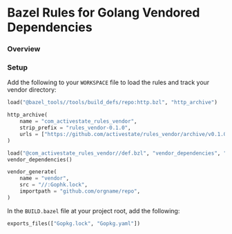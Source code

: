 # Bazel Rules for Golang Vendored Dependencies

### Overview

### Setup

Add the following to your `WORKSPACE` file to load the rules and track your
vendor directory:

```python
load("@bazel_tools//tools/build_defs/repo:http.bzl", "http_archive")

http_archive(
    name = "com_activestate_rules_vendor",
    strip_prefix = "rules_vendor-0.1.0",
    urls = ["https://github.com/activestate/rules_vendor/archive/v0.1.0.tar.gz"],
)

load("@com_activestate_rules_vendor//def.bzl", "vendor_dependencies", "vendor_generate")
vendor_dependencies()

vendor_generate(
    name = "vendor",
    src = "//:Gophk.lock",
    importpath = "github.com/orgname/repo",
) 
```

In the `BUILD.bazel` file at your project root, add the following:

```python
exports_files(["Gopkg.lock", "Gopkg.yaml"])
```
